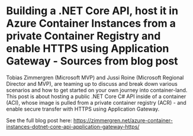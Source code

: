 # Building a .NET Core API, host it in Azure Container Instances from a private Container Registry and enable HTTPS using Application Gateway - Sources from blog post

Tobias Zimmergren (Microsoft MVP) and Jussi Roine (Microsoft Regional Director and MVP), are teaming up to discuss and break down various scenarios and how to get started on your own journey into container-land.
This post is about hosting a public .NET Core C# API inside of a container (ACI), whose image is pulled from a private container registry (ACR) - and enable secure transfer with HTTPS using Application Gateway.

See the full blog post here: https://zimmergren.net/azure-container-instances-dotnet-core-api-application-gateway-https/
